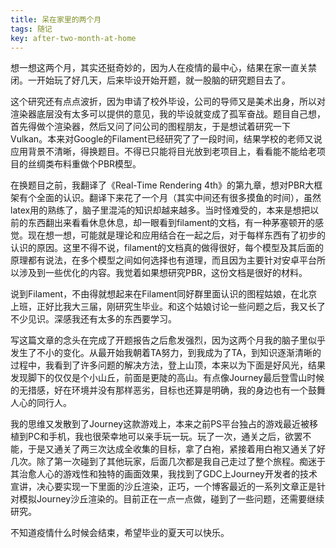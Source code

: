 ```yaml
---
title: 呆在家里的两个月
tags: 随记
key: after-two-month-at-home
---
```


想一想这两个月，其实还挺奇妙的，因为人在疫情的最中心，结果在家一直关禁闭。一开始玩了好几天，后来毕设开始开题，就一股脑的研究题目去了。

这个研究还有点点波折，因为申请了校外毕设，公司的导师又是美术出身，所以对渲染器底层没有太多可以提供的意见，我的毕设就变成了孤军奋战。题目自己想，首先得做个渲染器，然后又问了问公司的图程朋友，于是想试着研究一下Vulkan。本来对Google的Filament已经研究了了一段时间，结果学校的老师又说应用背景不清晰，得换题目。不得已只能将目光放到老项目上，看看能不能给老项目的丝绸类布料重做个PBR模型。

在换题目之前，我翻译了《Real-Time Rendering 4th》的第九章，想对PBR大框架有个全面的认识。翻译下来花了一个月（其实中间还有很多摸鱼的时间），虽然latex用的熟练了，脑子里混沌的知识却越来越多。当时怪难受的，本来是想把以前的东西翻出来看看休息休息，却一眼看到filament的文档，有一种茅塞顿开的感觉。现在想一想，可能就是理论和应用结合在一起之后，对于每样东西有了初步的认识的原因。这里不得不说，filament的文档真的做得很好，每个模型及其后面的原理都有说法，在多个模型之间如何选择也有道理，而且因为主要针对安卓平台所以涉及到一些优化的内容。我觉着如果想研究PBR，这份文档是很好的材料。

说到Filament，不由得就想起来在Filament同好群里面认识的图程姑娘，在北京上班，正好比我大三届，刚研究生毕业。和这个姑娘讨论一些问题之后，我又长了不少见识。深感我还有太多的东西要学习。

写这篇文章的念头在完成了开题报告之后愈发强烈，因为这两个月我的脑子里似乎发生了不小的变化。从最开始我朝着TA努力，到我成为了TA，到知识逐渐清晰的过程中，我看到了许多问题的解决方法，登上山顶，本来以为下面是好风光，结果发现脚下的仅仅是个小山丘，前面是更陡的高山。有点像Journey最后登雪山时候的无措感，好在环境并没有那样恶劣，目标也还算是明确，我的身边也有一个鼓舞人心的同行人。

我的思维又发散到了Journey这款游戏上，本来之前PS平台独占的游戏最近被移植到PC和手机，我也很荣幸地可以亲手玩一玩。玩了一次，通关之后，欲罢不能，于是又通关了两三次达成全收集的目标，拿了白袍，紧接着用白袍又通关了好几次。除了第一次碰到了其他玩家，后面几次都是我自己走过了整个旅程。痴迷于其治愈人心的游戏性和独特的画面效果，我找到了GDC上Journey开发者的技术宣讲，决心要实现一下里面的沙丘渲染，正巧，一个博客最近的一系列文章正是针对模拟Journey沙丘渲染的。目前正在一点一点做，碰到了一些问题，还需要继续研究。

不知道疫情什么时候会结束，希望毕业的夏天可以快乐。